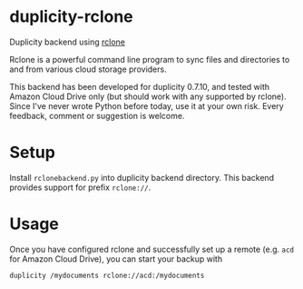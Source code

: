 # duplicity-rclone
Duplicity backend using [rclone](http://rclone.org/)

Rclone is a powerful command line program to sync files and directories to and from various cloud storage providers.

This backend has been developed for duplicity 0.7.10, and tested with Amazon Cloud Drive only (but should work with any supported by rclone). Since I've never wrote Python before today, use it at your own risk. Every feedback, comment or suggestion is welcome.

# Setup
Install `rclonebackend.py` into duplicity backend directory. This backend provides support for prefix `rclone://`.

# Usage
Once you have configured rclone and successfully set up a remote (e.g. `acd` for Amazon Cloud Drive), you can start your backup with
```
duplicity /mydocuments rclone://acd:/mydocuments
```

